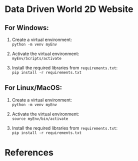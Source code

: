 # Data Driven World 2D Website

## For Windows:
1. Create a virtual environment:  
`python -m venv myEnv`

2. Activate the virtual environment:  
`myEnv/Scripts/activate`

3. Install the required libraries from `requirements.txt`:  
`pip install -r requirements.txt`  


## For Linux/MacOS:
1. Create a virtual environment:  
`python -m venv myEnv`

2. Activate the virtual environment:  
`source myEnv/bin/activate`

3. Install the required libraries from `requirements.txt`:  
`pip install -r requirements.txt`

# References
